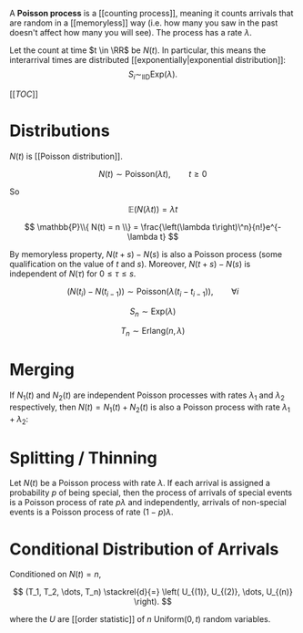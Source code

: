 A **Poisson process** is a [[counting process]], meaning it counts arrivals that are random in a [[memoryless]] way (i.e. how many you saw in the past doesn't affect how many you will see). The process has a rate $\lambda$.


Let the count at time $t \in \RR$ be $N(t)$. In particular, this means the interarrival times are distributed [[exponentially|exponential distribution]]: $$S_i \sim_{\mathsf{IID}} \mathsf{Exp}(\lambda).$$

[[_TOC_]]

# Distributions

$N(t)$ is [[Poisson distribution]].

$$
N(t) \sim \mathsf{Poisson}(\lambda t), \qquad t \geqslant 0
$$

So

$$
\mathbb{E}\left( N(\lambda t) \right) = \lambda t
$$

$$
\mathbb{P}\\{ N(t) = n \\} = \frac{\left(\lambda t\right)\^n}{n!}e^{-\lambda t}
$$

By memoryless property, $N(t+s) - N(s)$ is also a Poisson process (some qualification on the value of $t$ and $s$). Moreover, $N(t+s)-N(s)$ is independent of $N(\tau)$ for $0 \leqslant \tau \leqslant s$.

$$
(N(t_i) - N(t_{i-1})) \sim \mathsf{Poisson}(\lambda(t_i - t_{i - 1})), \qquad \forall i
$$

$$
S_n \sim \mathsf{Exp}(\lambda)
$$

$$
T_n \sim \mathsf{Erlang}(n, \lambda)
$$

# Merging

If $N_1(t)$ and $N_2(t)$ are independent Poisson processes with rates $\lambda_1$ and $\lambda_2$ respectively, then $N(t) = N_1(t) + N_2(t)$ is also a Poisson process with rate $\lambda_1 + \lambda_2$:

# Splitting / Thinning

Let $N(t)$ be a Poisson process with rate $\lambda$. If each arrival is assigned a probability $p$ of being special, then the process of arrivals of special events is a Poisson process of rate $p\lambda$ and independently, arrivals of non-special events is a Poisson process of rate $(1-p)\lambda$.

# Conditional Distribution of Arrivals

Conditioned on $N(t)=n$, 

$$
(T_1, T_2, \dots, T_n) \stackrel{d}{=} \left( U_{(1)}, U_{(2)}, \dots, U_{(n)} \right).
$$

where the $U$ are [[order statistic]] of $n$ $\mathsf{Uniform}(0, t)$ random variables.